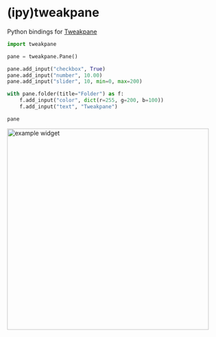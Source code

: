# (ipy)tweakpane

Python bindings for [Tweakpane](https://cocopon.github.io/tweakpane/)

```python
import tweakpane

pane = tweakpane.Pane()

pane.add_input("checkbox", True)
pane.add_input("number", 10.00)
pane.add_input("slider", 10, min=0, max=200)

with pane.folder(title="Folder") as f:
    f.add_input("color", dict(r=255, g=200, b=100))
    f.add_input("text", "Tweakpane")

pane
```

<img width="470" alt="example widget" src="https://user-images.githubusercontent.com/24403730/203362487-c1b9c676-188e-42f2-a7e4-fd7d1bd43d54.png">
